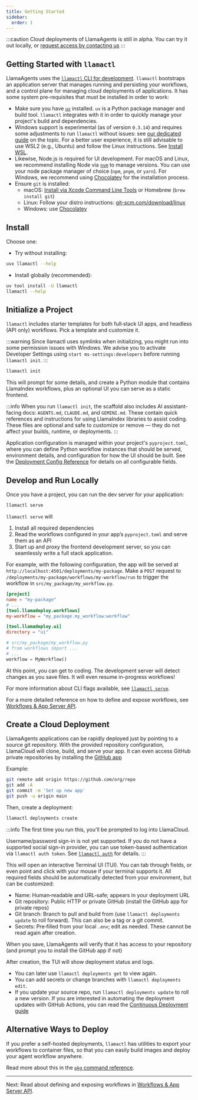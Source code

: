 ```yaml
---
title: Getting Started
sidebar:
  order: 1
---
```

:::caution
Cloud deployments of LlamaAgents is still in alpha. You can try it out locally, or [request access by contacting us](https://landing.llamaindex.ai/llamaagents?utm_source=docs)
:::

## Getting Started with `llamactl`

LlamaAgents uses the [`llamactl` CLI for development](https://pypi.org/project/llamactl/). `llamactl` bootstraps an application server that manages running and persisting your workflows, and a control plane for managing cloud deployments of applications. It has some system pre-requisites that must be installed in order to work:

- Make sure you have [`uv`](https://docs.astral.sh/uv/getting-started/installation/) installed. `uv` is a Python package manager and build tool. `llamactl` integrates with it in order to quickly manage your project's build and dependencies.
- Windows support is experimental (as of version `0.3.14`) and requires some adjustments to run `llamactl` without issues: see [our dedicated guide](https://github.com/run-llama/llamactl-windows) on the topic. For a better user experience, it is still advisable to use WSL2 (e.g., Ubuntu) and follow the Linux instructions. See [Install WSL](https://learn.microsoft.com/windows/wsl/install).
- Likewise, Node.js is required for UI development. For macOS and Linux, we recommend installing Node via [`nvm`](https://github.com/nvm-sh/nvm) to manage versions. You can use your node package manager of choice (`npm`, `pnpm`, or `yarn`). For Windows, we recommend using [Chocolatey](https://community.chocolatey.org/packages/nodejs) for the installation process.
- Ensure `git` is installed:
  - macOS: [Install via Xcode Command Line Tools](https://git-scm.com/download/mac) or Homebrew (`brew install git`)
  - Linux: Follow your distro instructions: [git-scm.com/download/linux](https://git-scm.com/download/linux)
  - Windows: use [Chocolatey](https://community.chocolatey.org/packages/git.install)

## Install

Choose one:

- Try without installing:
```bash
uvx llamactl --help
```

- Install globally (recommended):
```bash
uv tool install -U llamactl
llamactl --help
```

## Initialize a Project

`llamactl` includes starter templates for both full‑stack UI apps, and headless (API only) workflows. Pick a template and customize it.

:::warning
Since llamactl uses symlinks when initializing, you might run into some permission issues with Windows. We advise you to activate Developer Settings using `start ms-settings:developers` before running `llamactl init`.
:::

```bash
llamactl init
```

This will prompt for some details, and create a Python module that contains LlamaIndex workflows, plus an optional UI you can serve as a static frontend.

:::info
When you run `llamactl init`, the scaffold also includes AI assistant-facing docs: `AGENTS.md`, `CLAUDE.md`, and `GEMINI.md`. These contain quick references and instructions for using LlamaIndex libraries to assist coding. These files are optional and safe to customize or remove — they do not affect your builds, runtime, or deployments.
:::

Application configuration is managed within your project's `pyproject.toml`, where you can define Python workflow instances that should be served, environment details, and configuration for how the UI should be built. See the [Deployment Config Reference](/python/cloud/llamaagents/configuration-reference) for details on all configurable fields.

## Develop and Run Locally

Once you have a project, you can run the dev server for your application:

```bash
llamactl serve
```

`llamactl serve` will

1. Install all required dependencies
2. Read the workflows configured in your app’s `pyproject.toml` and serve them as an API
3. Start up and proxy the frontend development server, so you can seamlessly write a full stack application.

For example, with the following configuration, the app will be served at `http://localhost:4501/deployments/my-package`. Make a `POST` request to `/deployments/my-package/workflows/my-workflow/run` to trigger the workflow in `src/my_package/my_workflow.py`.

```toml
[project]
name = "my-package"
# ...
[tool.llamadeploy.workflows]
my-workflow = "my_package.my_workflow:workflow"

[tool.llamadeploy.ui]
directory = "ui"
```

```py
# src/my_package/my_workflow.py
# from workflows import ...
# ...
workflow = MyWorkflow()
```

At this point, you can get to coding. The development server will detect changes as you save files. It will even resume in-progress workflows!

For more information about CLI flags available, see [`llamactl serve`](/python/cloud/llamaagents/llamactl-reference/commands-serve).

For a more detailed reference on how to define and expose workflows, see [Workflows & App Server API](/python/cloud/llamaagents/workflow-api).

## Create a Cloud Deployment

LlamaAgents applications can be rapidly deployed just by pointing to a source git repository. With the provided repository configuration, LlamaCloud will clone, build, and serve your app. It can even access GitHub private repositories by installing the [GitHub app](https://github.com/apps/llama-deploy)

Example:

```bash
git remote add origin https://github.com/org/repo
git add -A
git commit -m 'Set up new app'
git push -u origin main
```

Then, create a deployment:

```bash
llamactl deployments create
```

:::info
The first time you run this, you'll be prompted to log into LlamaCloud.

Username/password sign-in is not yet supported. If you do not have a supported social sign-in provider, you can use token-based authentication via `llamactl auth token`. See [`llamactl auth`](/python/cloud/llamaagents/llamactl-reference/commands-auth) for details.
:::

This will open an interactive Terminal UI (TUI). You can tab through fields, or even point and click with your mouse if your terminal supports it. All required fields should be automatically detected from your environment, but can be customized:

- Name: Human‑readable and URL‑safe; appears in your deployment URL
- Git repository: Public HTTP or private GitHub (install the GitHub app for private repos)
- Git branch: Branch to pull and build from (use `llamactl deployments update` to roll forward). This can also be a tag or a git commit.
- Secrets: Pre‑filled from your local `.env`; edit as needed. These cannot be read again after creation.

When you save, LlamaAgents will verify that it has access to your repository (and prompt you to install the GitHub app if not)

After creation, the TUI will show deployment status and logs.
- You can later use `llamactl deployments get` to view again.
- You can add secrets or change branches with `llamactl deployments edit`.
- If you update your source repo, run `llamactl deployments update` to roll a new version. If you are interested in automating the deployment updates with GitHub Actions, you can read the [Continuous Deployment guide](/python/cloud/llamaagents/cd-with-github-actions)

## Alternative Ways to Deploy

If you prefer a self-hosted deployments, `llamactl` has utilities to export your workflows to container files, so that you can easily build images and deploy your agent workflow anywhere.

Read more about this in the [`pkg` command reference](/python/cloud/llamaagents/llamactl-reference/commands-pkg).

---

Next: Read about defining and exposing workflows in [Workflows & App Server API](/python/cloud/llamaagents/workflow-api).
